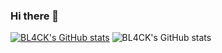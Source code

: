 ### Hi there 👋


[![BL4CK's GitHub stats](https://github-readme-stats.vercel.app/api?username=FuckingBL4CK)](https://github.com/anuraghazra/github-readme-stats)
![BL4CK's GitHub stats](https://github-readme-stats.vercel.app/api?username=FuckingBL4CK&show_icons=true&theme=tokyonight)


